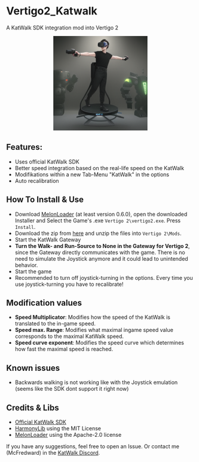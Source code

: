 # Vertigo2_Katwalk
A KatWalk SDK integration mod into Vertigo 2

<p align="center">
  <img src="Vertigo2_Katwalk.png" width="50%" height="50%">
</p>

## Features:

* Uses official KatWalk SDK
* Better speed integration based on the real-life speed on the KatWalk
* Modifikations within a new Tab-Menu "KatWalk" in the options
* Auto recalibration

## How To Install & Use

* Download [MelonLoader](https://github.com/LavaGang/MelonLoader/releases) (at least version 0.6.0), open the downloaded Installer and Select the Game's .exe `Vertigo 2\vertigo2.exe`. Press `Install`.
* Download the zip from [here](https://github.com/McFredward/Vertigo2_Katwalk/releases/tag/release) and unzip the files into `Vertigo 2\Mods`.
* Start the KatWalk Gateway
* **Turn the Walk- and Run-Source to None in the Gateway for Vertigo 2**, since the Gateway directly communicates with the game. There is no need to simulate the Joystick anymore and it could lead to unintended behavior.
* Start the game
* Recommended to turn off joystick-turning in the options. Every time you use joystick-turning you have to recalibrate!

## Modification values

* **Speed Multiplicator**: Modifies how the speed of the KatWalk is translated to the in-game speed.
* **Speed max. Range**: Modifies what maximal ingame speed value corresponds to the maximal KatWalk speed.
* **Speed curve exponent**: Modifies the speed curve which determines how fast the maximal speed is reached. 

## Known issues

* Backwards walking is not working like with the Joystick emulation (seems like the SDK dont support it right now)

## Credits & Libs

* [Official KatWalk SDK](https://drive.google.com/drive/folders/1K_0q1YWth80dl7g8LF57xoSN1YndUvM-)
* [HarmonyLib](https://github.com/pardeike/Harmony) using the MIT License
* [MelonLoader](https://github.com/LavaGang/MelonLoader) using the Apache-2.0 license

If you have any suggestions, feel free to open an Issue. Or contact me (McFredward) in the [KatWalk Discord](https://discord.gg/kat-vr-community-785305088465567824).

